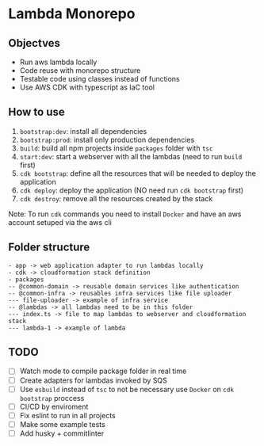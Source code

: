 # Lambda Monorepo

## Objectves
- Run aws lambda locally
- Code reuse with monorepo structure
- Testable code using classes instead of functions
- Use AWS CDK with typescript as IaC tool

## How to use
1. `bootstrap:dev`: install all dependencies
2. `bootstrap:prod`: install only production dependencies
3. `build`: build all npm projects inside `packages` folder with `tsc`
4. `start:dev`: start a webserver with all the lambdas (need to run `build` first)
5. `cdk bootstrap`: define all the resources that will be needed to deploy the application
6. `cdk deploy`: deploy the application (NO need run `cdk bootstrap` first)
7. `cdk destroy`: remove all the resources created by the stack

  Note: To run `cdk` commands you need to install `Docker` and have an aws account setuped via the aws cli

## Folder structure

```
- app -> web application adapter to run lambdas locally
- cdk -> cloudformation stack definition
- packages
-- @common-domain -> reusable domain services like authentication
-- @common-infra -> reusables infra services like file uploader
--- file-uploader -> example of infra service
-- @lambdas -> all lambdas need to be in this folder
--- index.ts -> file to map lambdas to webserver and cloudformation stack
--- lambda-1 -> example of lambda
```

## TODO
- [ ] Watch mode to compile package folder in real time
- [ ] Create adapters for lambdas invoked by SQS
- [ ] Use `esbuild` instead of `tsc` to not be necessary use `Docker` on `cdk bootstrap` proccess
- [ ] CI/CD by enviroment
- [ ] Fix eslint to run in all projects
- [ ] Make some example tests
- [ ] Add husky + commitlinter